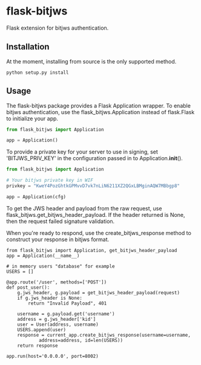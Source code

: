 # flask-bitjws
Flask extension for bitjws authentication.

## Installation

At the moment, installing from source is the only supported method.

`python setup.py install`

## Usage

The flask-bitjws package provides a Flask Application wrapper. To enable bitjws authentication, use the flask_bitjws.Application instead of flask.Flask to initialize your app.

``` Python
from flask_bitjws import Application

app = Application()
```

To provide a private key for your server to use in signing, set 'BITJWS_PRIV_KEY' in the configuration passed in to Application.__init__().

``` Python
from flask_bitjws import Application

# Your bitjws private key in WIF
privkey = "KweY4PozGhtkGPMvvD7vk7nLiN6211XZ2QGxLBMginAQW7MBbgp8"

app = Application(cfg)
```

To get the JWS header and payload from the raw request, use flask_bitjws.get_bitjws_header_payload. If the header returned is None, then the request failed signature validation.  
  
When you're ready to respond, use the create_bitjws_response method to construct your response in bitjws format.

```
from flask_bitjws import Application, get_bitjws_header_payload
app = Application(__name__)

# in memory users "database" for example
USERS = []

@app.route('/user', methods=['POST'])
def post_user():
    g.jws_header, g.payload = get_bitjws_header_payload(request)
    if g.jws_header is None:
        return "Invalid Payload", 401

    username = g.payload.get('username')
    address = g.jws_header['kid']
    user = User(address, username)
    USERS.append(user)
    response = current_app.create_bitjws_response(username=username,
            address=address, id=len(USERS))
    return response

app.run(host='0.0.0.0', port=8002)
```
